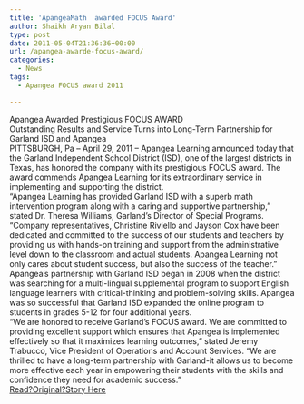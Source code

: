 ```yaml
---
title: 'ApangeaMath  awarded FOCUS Award'
author: Shaikh Aryan Bilal
type: post
date: 2011-05-04T21:36:36+00:00
url: /apangea-awarde-focus-award/
categories:
  - News
tags:
  - Apangea FOCUS award 2011

---
```

Apangea Awarded Prestigious FOCUS AWARD  
Outstanding Results and Service Turns into Long-Term Partnership for Garland ISD and Apangea  
PITTSBURGH, Pa &#8211; April 29, 2011 &#8211; Apangea Learning announced today that the Garland Independent School District (ISD), one of the largest districts in Texas, has honored the company with its prestigious FOCUS award. The award commends Apangea Learning for its extraordinary service in implementing and supporting the district.  
&#8220;Apangea Learning has provided Garland ISD with a superb math intervention program along with a caring and supportive partnership,&#8221; stated Dr. Theresa Williams, Garland&#8217;s Director of Special Programs. &#8220;Company representatives, Christine Riviello and Jayson Cox have been dedicated and committed to the success of our students and teachers by providing us with hands-on training and support from the administrative level down to the classroom and actual students. Apangea Learning not only cares about student success, but also the success of the teacher.&#8221;  
Apangea&#8217;s partnership with Garland ISD began in 2008 when the district was searching for a multi-lingual supplemental program to support English language learners with critical-thinking and problem-solving skills. Apangea was so successful that Garland ISD expanded the online program to students in grades 5-12 for four additional years.  
&#8220;We are honored to receive Garland&#8217;s FOCUS award. We are committed to providing excellent support which ensures that Apangea is implemented effectively so that it maximizes learning outcomes,&#8221; stated Jeremy Trabucco, Vice President of Operations and Account Services. &#8220;We are thrilled to have a long-term partnership with Garland-it allows us to become more effective each year in empowering their students with the skills and confidence they need for academic success.&#8221;  
<a title="Apangea awarded FOCUS Award 2011" href="http://www.apangea.com/news/4_29_2011_ApangeaAwardedPrestigiousFOCUSAWARD.html" target="_blank" rel="noopener">Read?Original?Story Here</a>